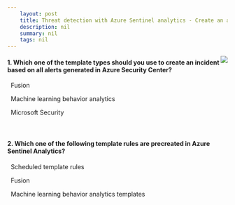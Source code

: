 ```yaml
---
    layout: post
    title: Threat detection with Azure Sentinel analytics - Create an analytics rule from templates
    description: nil
    summary: nil
    tags: nil
---
```



 <a target="_blank" href="https://docs.microsoft.com/en-us/learn/modules/analyze-data-in-sentinel/5-create-rule-from-templates/"><i class="fas fa-external-link-alt"></i> </a>
 <img align="right" src="https://docs.microsoft.com/en-us/learn/achievements/analyze-data-in-sentinel.svg">
####  1. Which one of the template types should you use to create an incident based on all alerts generated in Azure Security Center?


<i class='far fa-square'></i> &nbsp;&nbsp;Fusion

<i class='far fa-square'></i> &nbsp;&nbsp;Machine learning behavior analytics

<i class='fas fa-check-square' style='color: Dodgerblue;'></i> &nbsp;&nbsp;Microsoft Security
<br />
<br />
<br />

####  2. Which one of the following template rules are precreated in Azure Sentinel Analytics?


<i class='far fa-square'></i> &nbsp;&nbsp;Scheduled template rules

<i class='fas fa-check-square' style='color: Dodgerblue;'></i> &nbsp;&nbsp;Fusion

<i class='far fa-square'></i> &nbsp;&nbsp;Machine learning behavior analytics templates
<br />
<br />
<br />

